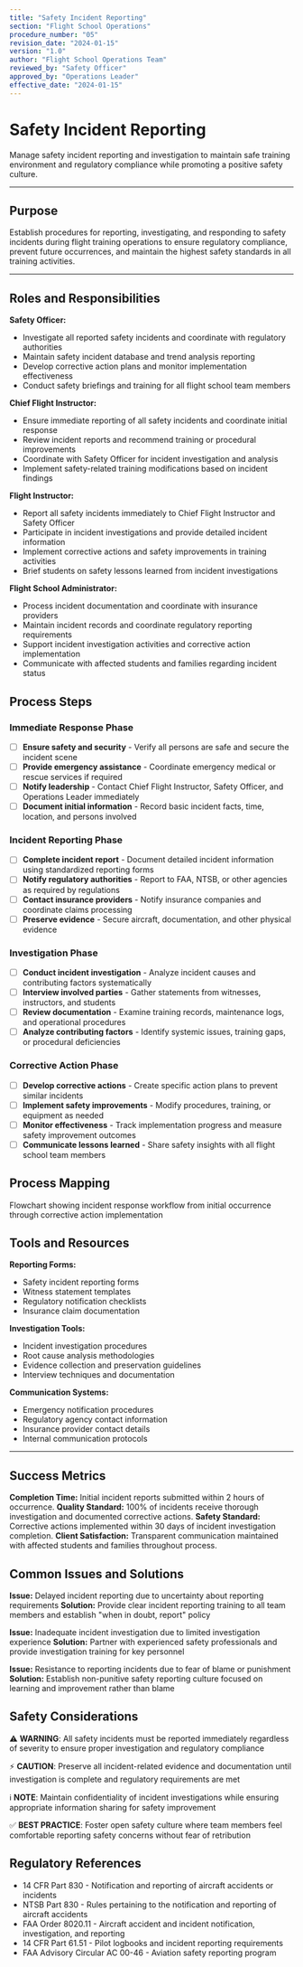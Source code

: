 ```yaml
---
title: "Safety Incident Reporting"
section: "Flight School Operations"
procedure_number: "05"
revision_date: "2024-01-15"
version: "1.0"
author: "Flight School Operations Team"
reviewed_by: "Safety Officer"
approved_by: "Operations Leader"
effective_date: "2024-01-15"
---
```


# Safety Incident Reporting

Manage safety incident reporting and investigation to maintain safe training environment and regulatory compliance while promoting a positive safety culture.

_____________________________________________________________________________________________

## Purpose

Establish procedures for reporting, investigating, and responding to safety incidents during flight training operations to ensure regulatory compliance, prevent future occurrences, and maintain the highest safety standards in all training activities.

_____________________________________________________________________________________________

## Roles and Responsibilities

**Safety Officer:**

- Investigate all reported safety incidents and coordinate with regulatory authorities
- Maintain safety incident database and trend analysis reporting
- Develop corrective action plans and monitor implementation effectiveness
- Conduct safety briefings and training for all flight school team members

**Chief Flight Instructor:**

- Ensure immediate reporting of all safety incidents and coordinate initial response
- Review incident reports and recommend training or procedural improvements
- Coordinate with Safety Officer for incident investigation and analysis
- Implement safety-related training modifications based on incident findings

**Flight Instructor:**

- Report all safety incidents immediately to Chief Flight Instructor and Safety Officer
- Participate in incident investigations and provide detailed incident information
- Implement corrective actions and safety improvements in training activities
- Brief students on safety lessons learned from incident investigations

**Flight School Administrator:**

- Process incident documentation and coordinate with insurance providers
- Maintain incident records and coordinate regulatory reporting requirements
- Support incident investigation activities and corrective action implementation
- Communicate with affected students and families regarding incident status

## Process Steps

### Immediate Response Phase

- [ ] **Ensure safety and security** - Verify all persons are safe and secure the incident scene
- [ ] **Provide emergency assistance** - Coordinate emergency medical or rescue services if required
- [ ] **Notify leadership** - Contact Chief Flight Instructor, Safety Officer, and Operations Leader immediately
- [ ] **Document initial information** - Record basic incident facts, time, location, and persons involved

### Incident Reporting Phase

- [ ] **Complete incident report** - Document detailed incident information using standardized reporting forms
- [ ] **Notify regulatory authorities** - Report to FAA, NTSB, or other agencies as required by regulations
- [ ] **Contact insurance providers** - Notify insurance companies and coordinate claims processing
- [ ] **Preserve evidence** - Secure aircraft, documentation, and other physical evidence

### Investigation Phase

- [ ] **Conduct incident investigation** - Analyze incident causes and contributing factors systematically
- [ ] **Interview involved parties** - Gather statements from witnesses, instructors, and students
- [ ] **Review documentation** - Examine training records, maintenance logs, and operational procedures
- [ ] **Analyze contributing factors** - Identify systemic issues, training gaps, or procedural deficiencies

### Corrective Action Phase

- [ ] **Develop corrective actions** - Create specific action plans to prevent similar incidents
- [ ] **Implement safety improvements** - Modify procedures, training, or equipment as needed
- [ ] **Monitor effectiveness** - Track implementation progress and measure safety improvement outcomes
- [ ] **Communicate lessons learned** - Share safety insights with all flight school team members

## Process Mapping

Flowchart showing incident response workflow from initial occurrence through corrective action implementation

## Tools and Resources

**Reporting Forms:**

- Safety incident reporting forms
- Witness statement templates
- Regulatory notification checklists
- Insurance claim documentation

**Investigation Tools:**

- Incident investigation procedures
- Root cause analysis methodologies
- Evidence collection and preservation guidelines
- Interview techniques and documentation

**Communication Systems:**

- Emergency notification procedures
- Regulatory agency contact information
- Insurance provider contact details
- Internal communication protocols

_____________________________________________________________________________________________

## Success Metrics

**Completion Time:** Initial incident reports submitted within 2 hours of occurrence.
**Quality Standard:** 100% of incidents receive thorough investigation and documented corrective actions.
**Safety Standard:** Corrective actions implemented within 30 days of incident investigation completion.
**Client Satisfaction:** Transparent communication maintained with affected students and families throughout process.

## Common Issues and Solutions

**Issue:** Delayed incident reporting due to uncertainty about reporting requirements
**Solution:** Provide clear incident reporting training to all team members and establish "when in doubt, report" policy

**Issue:** Inadequate incident investigation due to limited investigation experience
**Solution:** Partner with experienced safety professionals and provide investigation training for key personnel

**Issue:** Resistance to reporting incidents due to fear of blame or punishment
**Solution:** Establish non-punitive safety reporting culture focused on learning and improvement rather than blame

## Safety Considerations

⚠️ **WARNING**: All safety incidents must be reported immediately regardless of severity to ensure proper investigation and regulatory compliance

⚡ **CAUTION**: Preserve all incident-related evidence and documentation until investigation is complete and regulatory requirements are met

ℹ️ **NOTE**: Maintain confidentiality of incident investigations while ensuring appropriate information sharing for safety improvement

✅ **BEST PRACTICE**: Foster open safety culture where team members feel comfortable reporting safety concerns without fear of retribution

## Regulatory References

- 14 CFR Part 830 - Notification and reporting of aircraft accidents or incidents
- NTSB Part 830 - Rules pertaining to the notification and reporting of aircraft accidents
- FAA Order 8020.11 - Aircraft accident and incident notification, investigation, and reporting
- 14 CFR Part 61.51 - Pilot logbooks and incident reporting requirements
- FAA Advisory Circular AC 00-46 - Aviation safety reporting program
